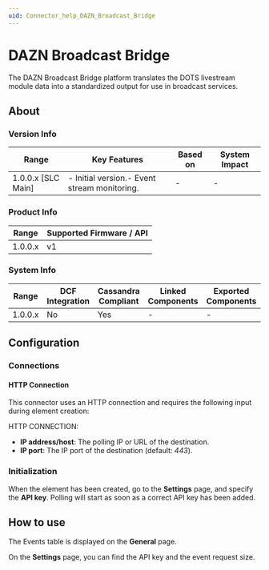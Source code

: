 ```yaml
---
uid: Connector_help_DAZN_Broadcast_Bridge
---
```


# DAZN Broadcast Bridge

The DAZN Broadcast Bridge platform translates the DOTS livestream module data into a standardized output for use in broadcast services.

## About

### Version Info

| **Range**            | **Key Features**                              | **Based on** | **System Impact** |
|----------------------|-----------------------------------------------|--------------|-------------------|
| 1.0.0.x \[SLC Main\] | \- Initial version.- Event stream monitoring. | \-           | \-                |

### Product Info

| **Range** | **Supported Firmware / API** |
|-----------|------------------------------|
| 1.0.0.x   | v1                           |

### System Info

| **Range** | **DCF Integration** | **Cassandra Compliant** | **Linked Components** | **Exported Components** |
|-----------|---------------------|-------------------------|-----------------------|-------------------------|
| 1.0.0.x   | No                  | Yes                     | \-                    | \-                      |

## Configuration

### Connections

#### HTTP Connection

This connector uses an HTTP connection and requires the following input during element creation:

HTTP CONNECTION:

- **IP address/host**: The polling IP or URL of the destination.
- **IP port**: The IP port of the destination (default: *443*).

### Initialization

When the element has been created, go to the **Settings** page, and specify the **API key**. Polling will start as soon as a correct API key has been added.

## How to use

The Events table is displayed on the **General** page.

On the **Settings** page, you can find the API key and the event request size.
